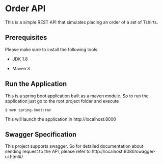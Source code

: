 # Order API

This is a simple REST API that simulates placing an order of a set of Tshirts.

## Prerequisites

Please make sure to install the following tools:

- JDK 1.8

- Maven 3

## Run the Application

This is a spring boot application built as a maven module. So to run the application just go to the root project folder and execute

`$ mvn spring-boot:run`

This will launch the application in http://localhost:8000

## Swagger Specification

This project supports swagger. So for detailed documentation about sending request to the API, please refer to http://localhost:8080/swagger-ui.html#/
